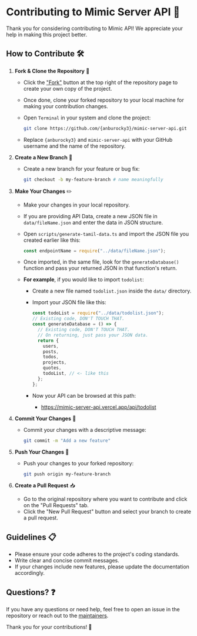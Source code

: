 # Contributing to Mimic Server API 🤝

Thank you for considering contributing to Mimic API! We appreciate your help in making this project better.

## How to Contribute 🛠️

1. **Fork & Clone the Repository** 🍴

   - Click the ["Fork"](https://github.com/anburocky3/mimic-server-api/fork) button at the top right of the repository page to create your own copy of the project.
   - Once done, clone your forked repository to your local machine for making your contribution changes.
   - Open `Terminal` in your system and clone the project:

     ```bash
     git clone https://github.com/{anburocky3}/mimic-server-api.git
     ```

   - Replace `{anburocky3}` and `mimic-server-api` with your GitHub username and the name of the repository.

2. **Create a New Branch** 🌿

   - Create a new branch for your feature or bug fix:

     ```bash
     git checkout -b my-feature-branch # name meaningfully
     ```

3. **Make Your Changes** ✏️

   - Make your changes in your local repository.
   - If you are providing API Data, create a new JSON file in `data/fileName.json` and enter the data in JSON structure.
   - Open `scripts/generate-tamil-data.ts` and import the JSON file you created earlier like this:

     ```js
     const endpointName = require("../data/fileName.json");
     ```

   - Once imported, in the same file, look for the `generateDatabase()` function and pass your returned JSON in that function's return.
   - **For example**, if you would like to import `todolist`:

     - Create a new file named `todolist.json` inside the `data/` directory.
     - Import your JSON file like this:

       ```js
       const todoList = require("../data/todolist.json");
       // Existing code, DON'T TOUCH THAT.
       const generateDatabase = () => {
         // Existing code, DON'T TOUCH THAT.
         // On returning, just pass your JSON data.
         return {
           users,
           posts,
           todos,
           projects,
           quotes,
           todoList, // <- like this
         };
       };
       ```

     - Now your API can be browsed at this path:
       - https://mimic-server-api.vercel.app/api/todolist

4. **Commit Your Changes** 💾

   - Commit your changes with a descriptive message:

     ```bash
     git commit -m "Add a new feature"
     ```

5. **Push Your Changes** 🚀

   - Push your changes to your forked repository:

     ```bash
     git push origin my-feature-branch
     ```

6. **Create a Pull Request** 📥
   - Go to the original repository where you want to contribute and click on the "Pull Requests" tab.
   - Click the "New Pull Request" button and select your branch to create a pull request.

## Guidelines 📋

- Please ensure your code adheres to the project's coding standards.
- Write clear and concise commit messages.
- If your changes include new features, please update the documentation accordingly.

## Questions? ❓

If you have any questions or need help, feel free to open an issue in the repository or reach out to the [maintainers](https://fb.me/anburocky3).

Thank you for your contributions! 🍻

